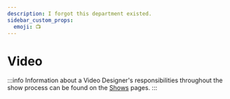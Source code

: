 ```yaml
---
description: I forgot this department existed.
sidebar_custom_props:
  emoji: 📺
---
```

# Video

:::info
Information about a Video Designer's responsibilities throughout the show process can be found on the
[Shows](/wiki/warwick-drama/shows) pages.
:::